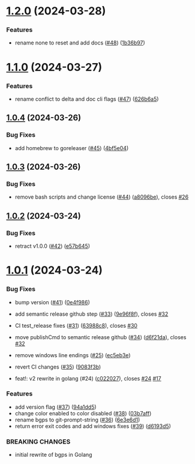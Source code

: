 # [1.2.0](https://github.com/mikesmithgh/git-prompt-string/compare/v1.1.0...v1.2.0) (2024-03-28)


### Features

* rename none to reset and add docs ([#48](https://github.com/mikesmithgh/git-prompt-string/issues/48)) ([1b36b97](https://github.com/mikesmithgh/git-prompt-string/commit/1b36b97eb308d3fbee37a84cb3724aa2c9e771fd))

# [1.1.0](https://github.com/mikesmithgh/git-prompt-string/compare/v1.0.4...v1.1.0) (2024-03-27)


### Features

* rename conflict to delta and doc cli flags ([#47](https://github.com/mikesmithgh/git-prompt-string/issues/47)) ([626b6a5](https://github.com/mikesmithgh/git-prompt-string/commit/626b6a5b2f2bd84fb00dbec021567024d65e707e))

## [1.0.4](https://github.com/mikesmithgh/git-prompt-string/compare/v1.0.3...v1.0.4) (2024-03-26)


### Bug Fixes

* add homebrew to goreleaser ([#45](https://github.com/mikesmithgh/git-prompt-string/issues/45)) ([4bf5e04](https://github.com/mikesmithgh/git-prompt-string/commit/4bf5e04fdeb5f984defbf28c4a9b4cce97c6b976))

## [1.0.3](https://github.com/mikesmithgh/git-prompt-string/compare/v1.0.2...v1.0.3) (2024-03-26)


### Bug Fixes

* remove bash scripts and change license ([#44](https://github.com/mikesmithgh/git-prompt-string/issues/44)) ([a8096be](https://github.com/mikesmithgh/git-prompt-string/commit/a8096be4aae58b46d6101d08947453e722cb48bb)), closes [#26](https://github.com/mikesmithgh/git-prompt-string/issues/26)

## [1.0.2](https://github.com/mikesmithgh/git-prompt-string/compare/v1.0.1...v1.0.2) (2024-03-24)


### Bug Fixes

* retract v1.0.0 ([#42](https://github.com/mikesmithgh/git-prompt-string/issues/42)) ([e57b645](https://github.com/mikesmithgh/git-prompt-string/commit/e57b6453595adfd04a198c366c5e727190f2bd9d))

# [1.0.1](https://github.com/mikesmithgh/git-prompt-string/compare/v0.0.1...v1.0.1) (2024-03-24)


### Bug Fixes

* bump version ([#41](https://github.com/mikesmithgh/git-prompt-string/issues/41)) ([0e4f986](https://github.com/mikesmithgh/git-prompt-string/commit/0e4f986f68191a78321afcd510bfcd8558329fab))
* add semantic release github step ([#33](https://github.com/mikesmithgh/git-prompt-string/issues/33)) ([9e96f8f](https://github.com/mikesmithgh/git-prompt-string/commit/9e96f8f75fe2189de429e3e572526f6f3eb93c13)), closes [#32](https://github.com/mikesmithgh/git-prompt-string/issues/32)
* CI test_release fixes ([#31](https://github.com/mikesmithgh/git-prompt-string/issues/31)) ([63988c8](https://github.com/mikesmithgh/git-prompt-string/commit/63988c85b8c1983553d1ca2fb8075d8f5299c6c3)), closes [#30](https://github.com/mikesmithgh/git-prompt-string/issues/30)
* move publishCmd to semantic release github ([#34](https://github.com/mikesmithgh/git-prompt-string/issues/34)) ([d6f21da](https://github.com/mikesmithgh/git-prompt-string/commit/d6f21da9b3ff7b4acccb34c6b452e2fe8ac31888)), closes [#32](https://github.com/mikesmithgh/git-prompt-string/issues/32)
* remove windows line endings ([#25](https://github.com/mikesmithgh/git-prompt-string/issues/25)) ([ec5eb3e](https://github.com/mikesmithgh/git-prompt-string/commit/ec5eb3e10c0da0a02620149505d7b126ff8eb504))
* revert CI changes ([#35](https://github.com/mikesmithgh/git-prompt-string/issues/35)) ([9083f3b](https://github.com/mikesmithgh/git-prompt-string/commit/9083f3bb33aacf70b5d2b99be17f665be24510d7))


* feat!: v2 rewrite in golang (#24) ([c022027](https://github.com/mikesmithgh/git-prompt-string/commit/c0220272255c3138ab3ef402c4d939075ada62e0)), closes [#24](https://github.com/mikesmithgh/git-prompt-string/issues/24) [#17](https://github.com/mikesmithgh/git-prompt-string/issues/17)


### Features

* add version flag ([#37](https://github.com/mikesmithgh/git-prompt-string/issues/37)) ([94a1dd5](https://github.com/mikesmithgh/git-prompt-string/commit/94a1dd547a64dc3b2b24b3042700b4d23d844a97))
* change color enabled to color disabled ([#38](https://github.com/mikesmithgh/git-prompt-string/issues/38)) ([03b7aff](https://github.com/mikesmithgh/git-prompt-string/commit/03b7aff5dc33c16dd8cf20431ad2e6cf8c83e42e))
* rename bgps to git-prompt-string ([#36](https://github.com/mikesmithgh/git-prompt-string/issues/36)) ([6e3e6d1](https://github.com/mikesmithgh/git-prompt-string/commit/6e3e6d1c4b6dff5ecc93a7936d868bcee404742f))
* return error exit codes and add windows fixes ([#39](https://github.com/mikesmithgh/git-prompt-string/issues/39)) ([d6193d5](https://github.com/mikesmithgh/git-prompt-string/commit/d6193d5660580e142df599bddc5a1eafc632ab05))


### BREAKING CHANGES

* initial rewrite of bgps in Golang
